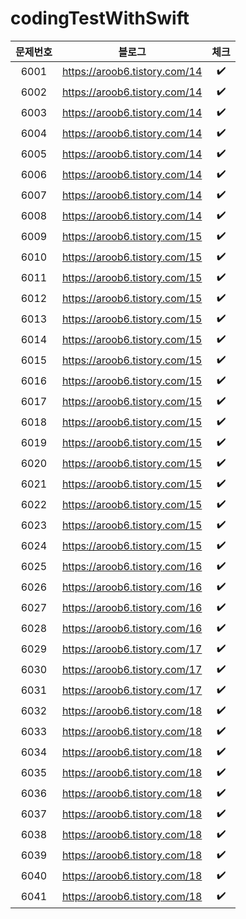 # codingTestWithSwift
|문제번호|블로그|체크|
|:---:|:---:|:---:|
|6001|https://aroob6.tistory.com/14|✔️|
|6002|https://aroob6.tistory.com/14|✔️|
|6003|https://aroob6.tistory.com/14|✔️|
|6004|https://aroob6.tistory.com/14|✔️|
|6005|https://aroob6.tistory.com/14|✔️|
|6006|https://aroob6.tistory.com/14|✔️|
|6007|https://aroob6.tistory.com/14|✔️|
|6008|https://aroob6.tistory.com/14|✔️|
|6009|https://aroob6.tistory.com/15|✔️|
|6010|https://aroob6.tistory.com/15|✔️|
|6011|https://aroob6.tistory.com/15|✔️|
|6012|https://aroob6.tistory.com/15|✔️|
|6013|https://aroob6.tistory.com/15|✔️|
|6014|https://aroob6.tistory.com/15|✔️|
|6015|https://aroob6.tistory.com/15|✔️|
|6016|https://aroob6.tistory.com/15|✔️|
|6017|https://aroob6.tistory.com/15|✔️|
|6018|https://aroob6.tistory.com/15|✔️|
|6019|https://aroob6.tistory.com/15|✔️|
|6020|https://aroob6.tistory.com/15|✔️|
|6021|https://aroob6.tistory.com/15|✔️|
|6022|https://aroob6.tistory.com/15|✔️|
|6023|https://aroob6.tistory.com/15|✔️|
|6024|https://aroob6.tistory.com/15|✔️|
|6025|https://aroob6.tistory.com/16|✔️|
|6026|https://aroob6.tistory.com/16|✔️|
|6027|https://aroob6.tistory.com/16|✔️|
|6028|https://aroob6.tistory.com/16|✔️|
|6029|https://aroob6.tistory.com/17|✔️|
|6030|https://aroob6.tistory.com/17|✔️|
|6031|https://aroob6.tistory.com/17|✔️|
|6032|https://aroob6.tistory.com/18|✔️|
|6033|https://aroob6.tistory.com/18|✔️|
|6034|https://aroob6.tistory.com/18|✔️|
|6035|https://aroob6.tistory.com/18|✔️|
|6036|https://aroob6.tistory.com/18|✔️|
|6037|https://aroob6.tistory.com/18|✔️|
|6038|https://aroob6.tistory.com/18|✔️|
|6039|https://aroob6.tistory.com/18|✔️|
|6040|https://aroob6.tistory.com/18|✔️|
|6041|https://aroob6.tistory.com/18|✔️|

